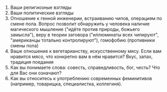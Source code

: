 1. Ваши религиозные взгляды
2. Ваши политические взгляды
3. Отношение к генной инженерии, встраиванию чипов, операциям по смене пола.
   Вопрос позволит обнаружить у человека наличие магического мышление ("идёте против природы, божьего замысла"), веру в теории заговора ("иллюминаты всех чипируют", "американцы тотально контролируют"), гомофобию (противники смены пола)
4. Ваше отношение к вегетарианству, искусственному мясу. Если вам нравится мясо, что конкретно вам в нём нравится? Вкус, запах, традиция поедания
5. Как вы понимаете слова: совесть, справедливость, бог, честь? Что для Вас они означают?
6. Как вы относитесь к употреблению современных феминитивов (например, товарищка, специалистка, коллегиня).
